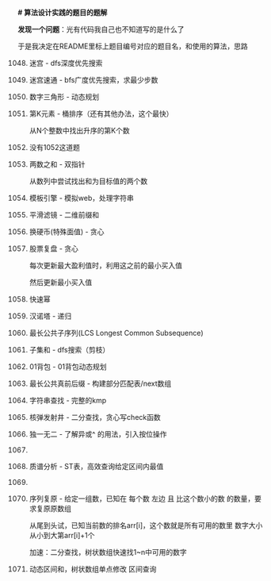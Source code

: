 **# 算法设计实践的题目的题解**

**发现一个问题**：光有代码我自己也不知道写的是什么了

于是我决定在README里标上题目编号对应的题目名，和使用的算法，思路

1048. 迷宫 - dfs深度优先搜索

1049. 迷宫速通 - bfs广度优先搜索，求最少步数

1050. 数字三角形 - 动态规划

1051. 第K元素 - 桶排序（还有其他办法，这个最快）

      从N个整数中找出升序的第K个数

1052. 没有1052这道题

1053. 两数之和 - 双指针

      从数列中尝试找出和为目标值的两个数

1054. 模板引擎 - 模拟web，处理字符串

1055. 平滑滤镜 - 二维前缀和

1056. 换硬币(特殊面值) - 贪心

1057. 股票复盘 - 贪心

      每次更新最大盈利值时，利用这之前的最小买入值

      然后更新最小买入值

1058. 快速幂
1059. 汉诺塔 - 递归
1060. 最长公共子序列(LCS Longest Common Subsequence)
1061. 子集和 - dfs搜索（剪枝）
1062. 01背包 - 01背包动态规划
1063. 最长公共真前后缀 - 构建部分匹配表/next数组
1064. 字符串查找 - 完整的kmp
1073. 核弹发射井 - 二分查找，贪心写check函数
1074. 独一无二 - 了解异或^ 的用法，引入按位操作
1075. 
1078. 质谱分析 - ST表，高效查询给定区间内最值
1088. 
1089. 序列复原 - 给定一组数，已知在 每个数 左边 且 比这个数小的数 的数量，要求复原原数组

      从尾到头试，已知当前数的排名arr[i]，这个数就是所有可用的数里 数字大小 从小到大第arr[i]+1个

      加速：二分查找，树状数组快速找1~n中可用的数字
1097. 动态区间和，树状数组单点修改 区间查询 